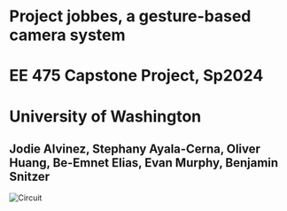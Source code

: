 # Project jobbes, a gesture-based camera system
# EE 475 Capstone Project, Sp2024
# University of Washington

## Jodie Alvinez, Stephany Ayala-Cerna, Oliver Huang, Be-Emnet Elias, Evan Murphy, Benjamin Snitzer

![Circuit](https://github.com/clowdur/jobbes/blob/main/system_jobbes.png?raw=true)

